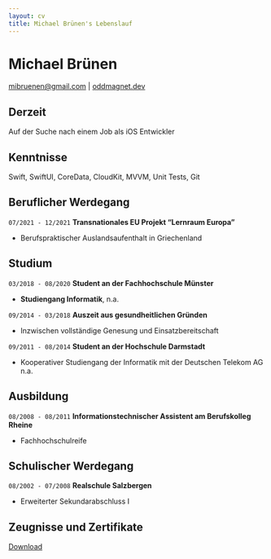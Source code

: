 ```yaml
---
layout: cv
title: Michael Brünen's Lebenslauf
---
```

# Michael Brünen

<div id="webaddress">
<a href="mibruenen@gmail.com">mibruenen@gmail.com</a>
| <a href="https://oddmagnet.dev">oddmagnet.dev</a>
</div>


## Derzeit

Auf der Suche nach einem Job als iOS Entwickler

## Kenntnisse

Swift, SwiftUI, CoreData, CloudKit, MVVM, Unit Tests, Git

## Beruflicher Werdegang

`07/2021 - 12/2021`
__Transnationales EU Projekt “Lernraum Europa”__

- Berufspraktischer Auslandsaufenthalt in Griechenland

## Studium

`03/2018 - 08/2020`
__Student an der Fachhochschule Münster__

- __Studiengang Informatik__, n.a.

`09/2014 - 03/2018`
__Auszeit aus gesundheitlichen Gründen__

- Inzwischen vollständige Genesung und Einsatzbereitschaft

`09/2011 - 08/2014`
__Student an der Hochschule Darmstadt__

- Kooperativer Studiengang der Informatik mit der Deutschen Telekom AG n.a.

## Ausbildung

`08/2008 - 08/2011`
__Informationstechnischer Assistent am Berufskolleg Rheine__

- Fachhochschulreife

## Schulischer Werdegang

`08/2002 - 07/2008`
__Realschule Salzbergen__

- Erweiterter Sekundarabschluss I

## Zeugnisse und Zertifikate

[Download](www.google.de)

<!-- ### Footer

Last updated: February 2022 -->

